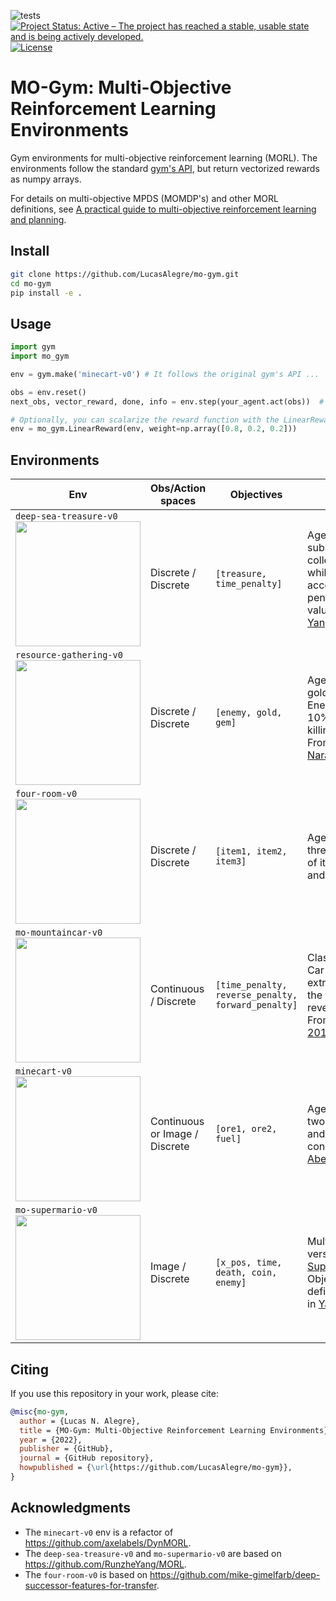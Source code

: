 ![tests](https://github.com/LucasAlegre/mo-gym/workflows/Python%20tests/badge.svg)
[![Project Status: Active – The project has reached a stable, usable state and is being actively developed.](https://www.repostatus.org/badges/latest/active.svg)](https://www.repostatus.org/#active)
[![License](http://img.shields.io/badge/license-MIT-brightgreen.svg?style=flat)](https://github.com/LucasAlegre/mo-gym/blob/main/LICENSE)

# MO-Gym: Multi-Objective Reinforcement Learning Environments

Gym environments for multi-objective reinforcement learning (MORL). The environments follow the standard [gym's API](https://github.com/openai/gym), but return vectorized rewards as numpy arrays.

For details on multi-objective MPDS (MOMDP's) and other MORL definitions, see [A practical guide to multi-objective reinforcement learning and planning](https://link.springer.com/article/10.1007/s10458-022-09552-y).

## Install
```bash
git clone https://github.com/LucasAlegre/mo-gym.git
cd mo-gym
pip install -e .
```

## Usage

```python
import gym
import mo_gym

env = gym.make('minecart-v0') # It follows the original gym's API ...

obs = env.reset()
next_obs, vector_reward, done, info = env.step(your_agent.act(obs))  # but vector_reward is a numpy array!

# Optionally, you can scalarize the reward function with the LinearReward wrapper
env = mo_gym.LinearReward(env, weight=np.array([0.8, 0.2, 0.2]))
```

## Environments

| Env | Obs/Action spaces | Objectives | Description |
| --- | --- | --- | --- |
|  `deep-sea-treasure-v0` <br><img src="https://raw.githubusercontent.com/LucasAlegre/mo-gym/main/screenshots/dst.png" width="200px"> | Discrete / Discrete |  `[treasure, time_penalty]` | Agent is a submarine that must collect a treasure while taking into account a time penalty. Treasures values taken from [Yang et al. 2019](https://arxiv.org/pdf/1908.08342.pdf). |
|  `resource-gathering-v0` <br><img src="https://raw.githubusercontent.com/LucasAlegre/mo-gym/main/screenshots/resource-gathering.png" width="200px"> | Discrete / Discrete |  `[enemy, gold, gem]` | Agent must collect gold or gem. Enemies have a 10% chance of killing the agent. From [Barret & Narayanan 2008](https://dl.acm.org/doi/10.1145/1390156.1390162). |
|  `four-room-v0` <br><img src="https://raw.githubusercontent.com/LucasAlegre/mo-gym/main/screenshots/four-room.png" width="200px"> | Discrete / Discrete |  `[item1, item2, item3]` | Agent must collect three different types of items in the map and reach the goal.|
|  `mo-mountaincar-v0` <br><img src="https://raw.githubusercontent.com/LucasAlegre/mo-gym/main/screenshots/mo-mountaincar.png" width="200px"> | Continuous / Discrete |  `[time_penalty, reverse_penalty, forward_penalty]` | Classic Mountain Car env, but with extra penalties for the forward and reverse actions. From [Vamplew et al. 2011](https://www.researchgate.net/publication/220343783_Empirical_evaluation_methods_for_multiobjective_reinforcement_learning_algorithms). |
|  `minecart-v0` <br><img src="https://raw.githubusercontent.com/LucasAlegre/mo-gym/main/screenshots/minecart.png" width="200px"> | Continuous or Image / Discrete |  `[ore1, ore2, fuel]`  | Agent must collect two types of ores and minimize fuel consumption. From [Abels et al. 2019](https://arxiv.org/abs/1809.07803v2). |
|  `mo-supermario-v0` <br><img src="https://raw.githubusercontent.com/LucasAlegre/mo-gym/main/screenshots/mario.png" width="200px"> | Image / Discrete |  `[x_pos, time, death, coin, enemy]`  | Multi-objective version of [SuperMarioBrosEnv](https://github.com/Kautenja/gym-super-mario-bros). Objectives are defined similarly as in [Yang et al. 2019](https://arxiv.org/pdf/1908.08342.pdf). |


## Citing

If you use this repository in your work, please cite:

```bibtex
@misc{mo-gym,
  author = {Lucas N. Alegre},
  title = {MO-Gym: Multi-Objective Reinforcement Learning Environments},
  year = {2022},
  publisher = {GitHub},
  journal = {GitHub repository},
  howpublished = {\url{https://github.com/LucasAlegre/mo-gym}},
}
```

## Acknowledgments

* The `minecart-v0` env is a refactor of https://github.com/axelabels/DynMORL.
* The `deep-sea-treasure-v0` and `mo-supermario-v0` are based on https://github.com/RunzheYang/MORL.
* The `four-room-v0` is based on https://github.com/mike-gimelfarb/deep-successor-features-for-transfer.
